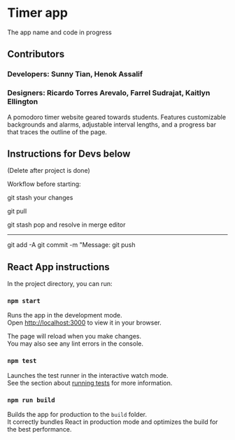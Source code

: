 # Timer app
The app name and code in progress

## Contributors
### Developers: Sunny Tian, Henok Assalif
### Designers: Ricardo Torres Arevalo, Farrel Sudrajat, Kaitlyn Ellington

A pomodoro timer website geared towards students. Features customizable backgrounds
and alarms, adjustable interval lengths, and a progress bar that traces the outline
of the page.

## Instructions for Devs below

(Delete after project is done)

Workflow before starting:

git stash your changes

git pull

git stash pop and resolve in merge editor

-------------------
git add -A
git commit -m "Message:
git push

## React App instructions

In the project directory, you can run:

### `npm start`

Runs the app in the development mode.\
Open [http://localhost:3000](http://localhost:3000) to view it in your browser.

The page will reload when you make changes.\
You may also see any lint errors in the console.

### `npm test`

Launches the test runner in the interactive watch mode.\
See the section about [running tests](https://facebook.github.io/create-react-app/docs/running-tests) for more information.

### `npm run build`

Builds the app for production to the `build` folder.\
It correctly bundles React in production mode and optimizes the build for the best performance.


